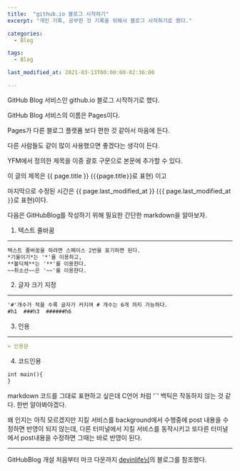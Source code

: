 ```yaml
---
title:  "github.io 블로그 시작하기"
excerpt: "개인 기록, 공부한 것 기록을 위해서 블로그 시작하기로 했다."

categories:
  - Blog

tags:
  - Blog

last_modified_at: 2021-03-13T00:00:00-02:36:00

---
```


GitHub Blog 서비스인 github.io 블로그 시작하기로 했다.

GitHub Blog 서비스의 이름은 Pages이다.




Pages가 다른 블로그 플랫폼 보다 편한 것 같아서 마음에 든다.

다른 사람들도 같이 많이 사용했으면 좋겠다는 생각이 든다.




YFM에서 정의한 제목을 이중 괄호 구문으로 본문에 추가할 수 있다.

이 글의 제목은 {{ page.title }} (`{`{page.title`}`}로 표현) 이고 

마지막으로 수정된 시간은 {{ page.last_modified_at }} (`{`{ page.last_modified_at `}`}로 표현)이다.  
  
  
다음은 GitHubBlog를 작성하기 위해 필요한 간단한 markdown을 알아보자.  
1. 텍스트 줄바꿈
- - -  
```markdown
텍스트 줄바꿈을 하려면 스페이스 2번을 표기하면 된다.  
*기울이기*는 '*'를 이용하고,  
**볼딕체**는 '**'를 이용한다.  
~~취소선~~은 '~~'를 이용한다.  
```  
2. 글자 크기 지정  
- - -
```markdown
'#'개수가 적을 수록 글자가 커지며 # 개수는 6개 까지 가능하다.
#h1  ###h3  ######h6  
```  
3. 인용    
- - -  
```markdown
> 인용문 
```  
4. 코드인용
```markdown
int main(){
}
```  
  
markdown 코드를 그대로 표현하고 싶은데 C언어 처럼 '`' 백틱은 작동하지 않는 것 같다. 한번 알아봐야겠다.  
  
왜 인지는 아직 모르겠지만 지킬 서비스를 background에서 수행중에 post 내용을 수정하면 반영이 되지 않는데, 다른 터미널에서 지킬 서비스를
동작시키고 또다른 터미널에서 post내용을 수정하면 그때는 바로 반영이 된다.
  
- - -
GitHubBlog 개설 처음부터 마크 다운까지 [devinlife님](https://devinlife.com/howto/)의 블로그를 참조했다. 
  
  

